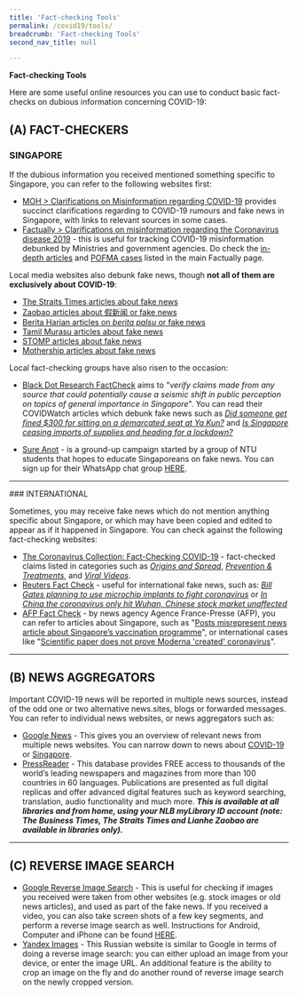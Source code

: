```yaml
---
title: 'Fact-checking Tools'
permalink: /covid19/tools/
breadcrumb: 'Fact-checking Tools'
second_nav_title: null

---
```



**Fact-checking Tools** 

Here are some useful online resources you can use to conduct basic fact-checks on dubious information concerning COVID-19:



## (A) FACT-CHECKERS

### SINGAPORE

If the dubious information you received mentioned something specific to Singapore, you can refer to the following websites first:

- [MOH > Clarifications on Misinformation regarding COVID-19](https://www.moh.gov.sg/covid-19/clarifications) provides succinct clarifications regarding to COVID-19 rumours and fake news in Singapore, with links to relevant sources in some cases.  
- [Factually > Clarifications on misinformation regarding the Coronavirus disease 2019](https://www.gov.sg/article/covid-19-clarifications) -   this is useful for tracking COVID-19 misinformation debunked by Ministries and government agencies.  Do check the [in-depth articles](https://www.gov.sg/factually) and [POFMA cases](https://www.gov.sg/factually?topic=POFMA) listed in the main Factually page.



Local media websites also debunk fake news, though **not all of them are exclusively about COVID-19**:

- [The Straits Times articles about fake news](https://www.straitstimes.com/tags/fake-news)
- [Zaobao articles about 假新闻 or fake news](https://www.zaobao.com.sg/keywords/fake-news)
- [Berita Harian articles on *berita palsu* or fake news](https://www.beritaharian.sg/taxonomy/term/9159)
- [Tamil Murasu articles about fake news](https://www.tamilmurasu.com.sg/search/google/%22fake%20news%22)
- [STOMP articles about fake news](https://stomp.straitstimes.com/tag/stomp-fights-fake-news)
- [Mothership articles about fake news](https://mothership.sg/search/?s=%22fake+news%22)



Local fact-checking groups have also risen to the occasion:

- [Black Dot Research FactCheck](https://blackdotresearch.sg/covid-watch/) aims to "*verify claims made from any source that could potentially cause a seismic shift in public perception on topics of general importance in Singapore*". You can read their COVIDWatch articles which debunk fake news such as [*Did someone get fined $300 for sitting on a demarcated seat at Ya Kun?*](https://blackdotresearch.sg/covidwatch-did-someone-get-fined-300-for-sitting-on-a-demarcated-seat-at-ya-kun/) and [*Is Singapore ceasing imports of supplies and heading for a lockdown?*](https://blackdotresearch.sg/covidwatch-is-singapore-ceasing-imports-of-supplies-and-heading-for-a-lockdown/)

  

- [Sure Anot](https://www.facebook.com/SureAnotSG/) - is a ground-up campaign started by a group of NTU students that hopes to educate Singaporeans on fake news. You can sign up for their WhatsApp chat group [HERE](https://chat.whatsapp.com/ETW4jTdfiJP5XibO6ctZ6V).

<hr> 
### INTERNATIONAL

Sometimes, you may receive fake news which do not mention anything specific about Singapore, or which may have been copied and edited to appear as if it happened in Singapore. You can check against the following fact-checking websites:

- [The Coronavirus Collection: Fact-Checking COVID-19](https://www.snopes.com/collections/new-coronavirus-collection/) -  fact-checked claims listed in categories such as [*Origins and Spread*](https://www.snopes.com/collections/coronavirus-origins-treatments/), [*Prevention & Treatments*](https://www.snopes.com/collections/coronavirus-collection-prevention-treatments/),  and [*Viral Videos*](https://www.snopes.com/collections/coronavirus-collection-videos/).
- [Reuters Fact Check](https://www.reuters.com/fact-check) - useful for international fake news, such as: 
  [*Bill Gates planning to use microchip implants to fight coronavirus*](https://www.reuters.com/article/uk-factcheck-coronavirus-bill-gates-micr/false-claim-bill-gates-planning-to-use-microchip-implants-to-fight-coronavirus-idUSKBN21I3EC) or [*In China the coronavirus only hit Wuhan, Chinese stock market unaffected*](https://www.reuters.com/article/uk-factcheck-coronavirus-only-hit-wuhan/false-claim-in-china-the-coronavirus-only-hit-wuhan-chinese-stock-market-unaffected-idUSKBN21J6MT)
- [AFP Fact Check](https://factcheck.afp.com/list/all/37881/all/all/79) - by news agency Agence France-Presse (AFP), you can refer to articles about Singapore, such as "[Posts misrepresent news article about Singapore’s vaccination programme](https://factcheck.afp.com/posts-misrepresent-news-article-about-singapores-vaccination-programme)", or international cases like "[Scientific paper does not prove Moderna 'created' coronavirus](https://factcheck.afp.com/doc.afp.com.326Q8PG)".



<hr>

## (B) NEWS AGGREGATORS

Important COVID-19 news will be reported in multiple news sources, instead of the odd one or two alternative news.sites, blogs or forwarded messages. You can refer to individual news websites, or news aggregators such as:

- [Google News](https://news.google.com/topstories?hl=en-SG&gl=SG&ceid=SG:en) - This gives you an overview of relevant news from multiple news websites. You can narrow down to news about [COVID-19](https://news.google.com/search?q=covid-19&hl=en-SG&gl=SG&ceid=SG%3Aen) or [Singapore](https://news.google.com/topics/CAAqIQgKIhtDQkFTRGdvSUwyMHZNRFowTW5RU0FtVnVLQUFQAQ?hl=en-SG&gl=SG&ceid=SG%3Aen). 
- [PressReader](http://eresources.nlb.gov.sg/main/Browse?browseBy=type&filter=13) - This database provides FREE access to thousands of the world’s leading newspapers and magazines from more than 100 countries in 60 languages. Publications are presented as full digital replicas and offer advanced digital features such as keyword searching, translation, audio functionality and much more. ***This is available at all libraries and from home, using your NLB myLibrary ID account (note: The Business Times, The Straits Times and Lianhe Zaobao are available in libraries only).***  

<hr>

## (C) REVERSE IMAGE SEARCH

- [Google Reverse Image Search](https://images.google.com/) - This is useful for checking if images you received were taken from other websites (e.g. stock images or old news articles), and used as part of the fake news. If you received a video, you can also take screen shots of a few key segments, and perform a reverse image search as well.  Instructions for Android, Computer and iPhone can be found [HERE](https://support.google.com/websearch/answer/1325808?co=GENIE.Platform%3DAndroid&hl=en).
- [Yandex Images](https://yandex.com/images/) - This Russian website is similar to Google in terms of doing a reverse image search: you can either upload an image from your device, or enter the image URL. An additional feature is the ability to crop an image on the fly and do another round of reverse image search on the newly cropped version.

